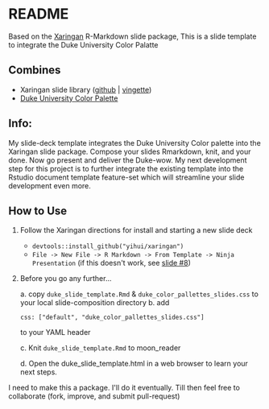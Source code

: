 # README

Based on the [Xaringan](https://slides.yihui.name/xaringan/#1) R-Markdown slide package, This is a slide template to integrate the Duke University Color Palatte

## Combines

* Xaringan slide library ([github](https://github.com/yihui/xaringan) | [vingette](https://github.com/yihui/xaringan))
* [Duke University Color Palette](https://styleguide.duke.edu/color-palette/)

## Info:

My slide-deck template integrates the Duke University Color palette into the Xaringan slide package. Compose your slides Rmarkdown, knit, and your done. Now go present and deliver the Duke-wow. My next development step for this project is to further integrate the existing template into the Rstudio document template feature-set which will streamline your slide development even more.

## How to Use

1. Follow the Xaringan directions for install and starting a new slide deck

    - `devtools::install_github("yihui/xaringan")`
    - `File -> New File -> R Markdown -> From Template -> Ninja Presentation` (if this doesn't work, see [slide #8](https://slides.yihui.name/xaringan/#8))
    
2. Before you go any further...

    a. copy `duke_slide_template.Rmd` & `duke_color_pallettes_slides.css` to your local slide-composition directory
    b. add 
    
    `css: ["default", "duke_color_pallettes_slides.css"]`
    
    to your YAML header
    
    c. Knit `duke_slide_template.Rmd` to moon_reader
    
    d. Open the duke_slide_template.html in a web browser to learn your next steps.
    
    
I need to make this a package.  I'll do it eventually.  Till then feel free to collaborate (fork, improve, and submit pull-request) 
    

